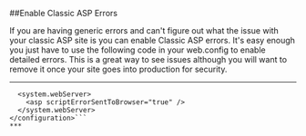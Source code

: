 ##Enable Classic ASP Errors

If you are having generic errors and can't figure out what the issue with your classic ASP site is you can enable Classic ASP errors. It's easy enough you just have to use the following code in your web.config to enable detailed errors. This is a great way to see issues although you will want to remove it once your site goes into production for security.

***

```<configuration>
  <system.webServer>
    <asp scriptErrorSentToBrowser="true" />
  </system.webServer>
</configuration>```
***